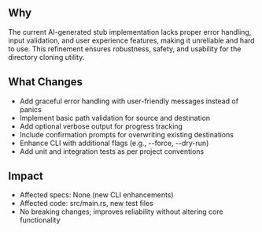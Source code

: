 ## Why
The current AI-generated stub implementation lacks proper error handling, input validation, and user experience features, making it unreliable and hard to use. This refinement ensures robustness, safety, and usability for the directory cloning utility.

## What Changes
- Add graceful error handling with user-friendly messages instead of panics
- Implement basic path validation for source and destination
- Add optional verbose output for progress tracking
- Include confirmation prompts for overwriting existing destinations
- Enhance CLI with additional flags (e.g., --force, --dry-run)
- Add unit and integration tests as per project conventions

## Impact
- Affected specs: None (new CLI enhancements)
- Affected code: src/main.rs, new test files
- No breaking changes; improves reliability without altering core functionality